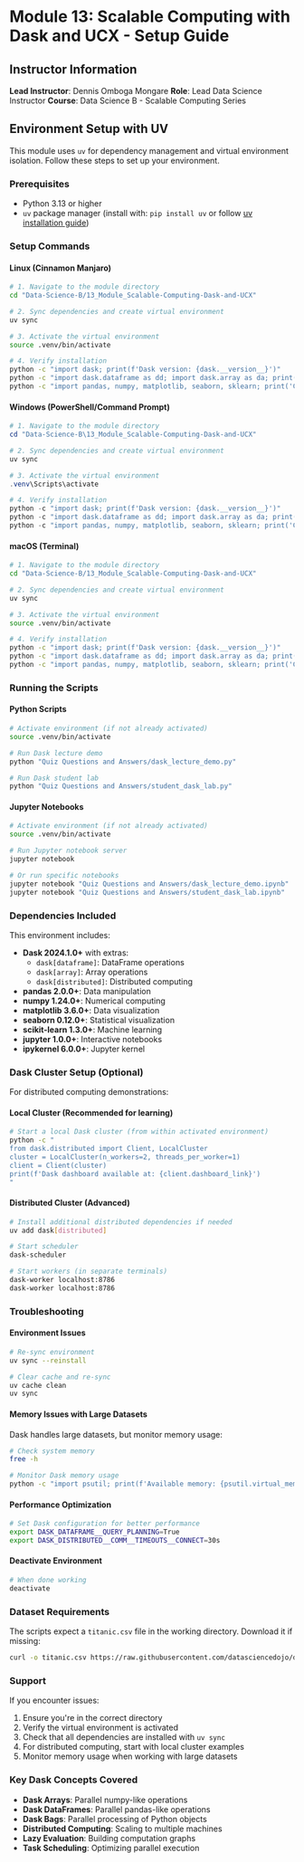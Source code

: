 # Module 13: Scalable Computing with Dask and UCX - Setup Guide

## Instructor Information
**Lead Instructor**: Dennis Omboga Mongare
**Role**: Lead Data Science Instructor
**Course**: Data Science B - Scalable Computing Series

## Environment Setup with UV

This module uses `uv` for dependency management and virtual environment isolation. Follow these steps to set up your environment.

### Prerequisites
- Python 3.13 or higher
- `uv` package manager (install with: `pip install uv` or follow [uv installation guide](https://github.com/astral-sh/uv))

### Setup Commands

#### Linux (Cinnamon Manjaro)
```bash
# 1. Navigate to the module directory
cd "Data-Science-B/13_Module_Scalable-Computing-Dask-and-UCX"

# 2. Sync dependencies and create virtual environment
uv sync

# 3. Activate the virtual environment
source .venv/bin/activate

# 4. Verify installation
python -c "import dask; print(f'Dask version: {dask.__version__}')"
python -c "import dask.dataframe as dd; import dask.array as da; print('Dask components imported successfully')"
python -c "import pandas, numpy, matplotlib, seaborn, sklearn; print('Core libraries imported successfully')"
```

#### Windows (PowerShell/Command Prompt)
```powershell
# 1. Navigate to the module directory
cd "Data-Science-B\13_Module_Scalable-Computing-Dask-and-UCX"

# 2. Sync dependencies and create virtual environment
uv sync

# 3. Activate the virtual environment
.venv\Scripts\activate

# 4. Verify installation
python -c "import dask; print(f'Dask version: {dask.__version__}')"
python -c "import dask.dataframe as dd; import dask.array as da; print('Dask components imported successfully')"
python -c "import pandas, numpy, matplotlib, seaborn, sklearn; print('Core libraries imported successfully')"
```

#### macOS (Terminal)
```bash
# 1. Navigate to the module directory
cd "Data-Science-B/13_Module_Scalable-Computing-Dask-and-UCX"

# 2. Sync dependencies and create virtual environment
uv sync

# 3. Activate the virtual environment
source .venv/bin/activate

# 4. Verify installation
python -c "import dask; print(f'Dask version: {dask.__version__}')"
python -c "import dask.dataframe as dd; import dask.array as da; print('Dask components imported successfully')"
python -c "import pandas, numpy, matplotlib, seaborn, sklearn; print('Core libraries imported successfully')"
```

### Running the Scripts

#### Python Scripts
```bash
# Activate environment (if not already activated)
source .venv/bin/activate

# Run Dask lecture demo
python "Quiz Questions and Answers/dask_lecture_demo.py"

# Run Dask student lab
python "Quiz Questions and Answers/student_dask_lab.py"
```

#### Jupyter Notebooks
```bash
# Activate environment (if not already activated)
source .venv/bin/activate

# Run Jupyter notebook server
jupyter notebook

# Or run specific notebooks
jupyter notebook "Quiz Questions and Answers/dask_lecture_demo.ipynb"
jupyter notebook "Quiz Questions and Answers/student_dask_lab.ipynb"
```

### Dependencies Included

This environment includes:
- **Dask 2024.1.0+** with extras:
  - `dask[dataframe]`: DataFrame operations
  - `dask[array]`: Array operations
  - `dask[distributed]`: Distributed computing
- **pandas 2.0.0+**: Data manipulation
- **numpy 1.24.0+**: Numerical computing
- **matplotlib 3.6.0+**: Data visualization
- **seaborn 0.12.0+**: Statistical visualization
- **scikit-learn 1.3.0+**: Machine learning
- **jupyter 1.0.0+**: Interactive notebooks
- **ipykernel 6.0.0+**: Jupyter kernel

### Dask Cluster Setup (Optional)

For distributed computing demonstrations:

#### Local Cluster (Recommended for learning)
```bash
# Start a local Dask cluster (from within activated environment)
python -c "
from dask.distributed import Client, LocalCluster
cluster = LocalCluster(n_workers=2, threads_per_worker=1)
client = Client(cluster)
print(f'Dask dashboard available at: {client.dashboard_link}')
"
```

#### Distributed Cluster (Advanced)
```bash
# Install additional distributed dependencies if needed
uv add dask[distributed]

# Start scheduler
dask-scheduler

# Start workers (in separate terminals)
dask-worker localhost:8786
dask-worker localhost:8786
```

### Troubleshooting

#### Environment Issues
```bash
# Re-sync environment
uv sync --reinstall

# Clear cache and re-sync
uv cache clean
uv sync
```

#### Memory Issues with Large Datasets
Dask handles large datasets, but monitor memory usage:
```bash
# Check system memory
free -h

# Monitor Dask memory usage
python -c "import psutil; print(f'Available memory: {psutil.virtual_memory().available / 1024**3:.1f} GB')"
```

#### Performance Optimization
```bash
# Set Dask configuration for better performance
export DASK_DATAFRAME__QUERY_PLANNING=True
export DASK_DISTRIBUTED__COMM__TIMEOUTS__CONNECT=30s
```

#### Deactivate Environment
```bash
# When done working
deactivate
```

### Dataset Requirements

The scripts expect a `titanic.csv` file in the working directory. Download it if missing:
```bash
curl -o titanic.csv https://raw.githubusercontent.com/datasciencedojo/datasets/master/titanic.csv
```

### Support

If you encounter issues:
1. Ensure you're in the correct directory
2. Verify the virtual environment is activated
3. Check that all dependencies are installed with `uv sync`
4. For distributed computing, start with local cluster examples
5. Monitor memory usage when working with large datasets

### Key Dask Concepts Covered

- **Dask Arrays**: Parallel numpy-like operations
- **Dask DataFrames**: Parallel pandas-like operations
- **Dask Bags**: Parallel processing of Python objects
- **Distributed Computing**: Scaling to multiple machines
- **Lazy Evaluation**: Building computation graphs
- **Task Scheduling**: Optimizing parallel execution